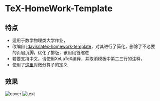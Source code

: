 # TeX-HomeWork-Template
## 特点
* 适用于数学物理类大学作业，
* 改编自 [jdavis/latex-homework-template](https://github.com/jdavis/latex-homework-template)，对其进行了简化，删除了不必要的页眉页脚，优化了排版，该用段首缩进
* 若要支持中文，请使用XeLaTeX编译，并取消模板中第二三行的注释，
* 使用了[这里](https://liam0205.me/2017/05/01/the-correct-way-to-use-differential-operator/)对微分算子的定义
## 效果
![cover](https://github.com/CoolTowel/TeX-HomeWork-Template/blob/master/cover.png)
![text](https://github.com/CoolTowel/TeX-HomeWork-Template/blob/master/text.png)
